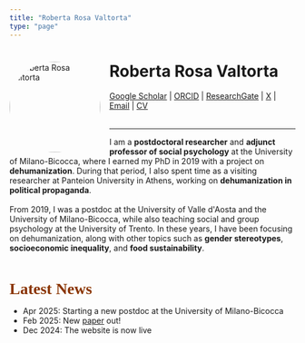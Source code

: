 ```yaml
---
title: "Roberta Rosa Valtorta"
type: "page"
---
```


<div style="text-align: left; margin-bottom: 2rem;">
  <img src="/picture.jpeg" alt="Roberta Rosa Valtorta" style="width:160px; border-radius: 50%; margin-right: 1rem; float: left;">
  <h1>Roberta Rosa Valtorta</h1>

  <!-- social icons -->
  <p>
    <a href="https://scholar.google.it/citations?user=Cxtkt6cAAAAJ&hl=en" target="_blank">Google Scholar</a> |
    <a href="https://orcid.org/0000-0003-0565-5463" target="_blank">ORCID</a> |
    <a href="https://www.researchgate.net/profile/Roberta-Valtorta" target="_blank">ResearchGate</a> |
    <a href="https://x.com/valtortaroberta" target="_blank">X</a> |
    <a href="mailto:roberta.valtorta@unimib.it">Email</a> |
    <a href="/cv-valtorta.pdf">CV</a>
  </p>
</div>

---

I am a <strong>postdoctoral researcher</strong> and <strong>adjunct professor of social psychology</strong> at the University of Milano-Bicocca, where I earned my PhD in 2019 with a project on <strong>dehumanization</strong>. During that period, I also spent time as a visiting researcher at Panteion University in Athens, working on <strong>dehumanization in political propaganda</strong>.
<br><br> 
From 2019, I was a postdoc at the University of Valle d'Aosta and the University of Milano-Bicocca, while also teaching social and group psychology at the University of Trento. In these years, I have been focusing on dehumanization, along with other topics such as <strong>gender stereotypes</strong>, <strong>socioeconomic inequality</strong>, and <strong>food sustainability</strong>.
<br><br><br> 

<span style="color: #8A3502; font-family: Petrona; font-size: 28px;">**Latest News**</span>
+ Apr 2025: Starting a new postdoc at the University of Milano-Bicocca 
+ Feb 2025: New [paper](publications/identity-and-inequality/) out! 
+ Dec 2024: The website is now live

